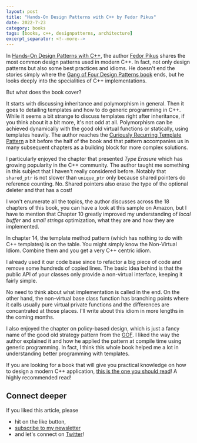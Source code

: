 ```yaml
---
layout: post
title: "Hands-On Design Patterns with C++ by Fedor Pikus"
date: 2022-7-23
category: books
tags: [books, c++, designpatterns, architecture]
excerpt_separator: <!--more-->
---
```

In [Hands-On Design Patterns with C++](https://www.amazon.com/Hands-Design-Patterns-reusable-maintainable/dp/1788832566?&_encoding=UTF8&tag=sandordargo-20&linkCode=ur2&linkId=30b0f28f6d2b14f4979cee40a2d91f43&camp=1789&creative=9325), the author [Fedor Pikus](http://www.pikus.net/~pikus/physres.html) shares the most common design patterns used in modern C++. In fact, not only design patterns but also some best practices and idioms. He doesn't end the stories simply where the [Gang of Four Design Patterns book](https://amzn.to/36VKyO2) ends, but he looks deeply into the specialities of C++ implementations.

But what does the book cover?

It starts with discussing inheritance and polymorphism in general. Then it goes to detailing templates and how to do generic programming in C++. While it seems a bit strange to discuss templates right after inheritance, if you think about it a bit more, it's not odd at all. Polymorphism can be achieved dynamically with the good old virtual functions or statically, using templates heavily. The author reaches the [Curiously Recurring Template Pattern](https://www.sandordargo.com/blog/2019/03/13/the-curiously-recurring-templatep-pattern-CRTP) a bit before the half of the book and that pattern accompanies us in many subsequent chapters as a building block for more complex solutions.

I particularly enjoyed the chapter that presented *Type Erasure* which has growing popularity in the  C++ community. The author taught me something in this subject that I haven't really considered before. Notably that `shared_ptr` is not slower than `unique_ptr` only because shared pointers do reference counting. No. Shared pointers also erase the type of the optional deleter and that has a cost!

I won't enumerate all the topics, the author discusses across the 18 chapters of this book, you can have a look at this sample on Amazon, but I have to mention that Chapter 10 greatly improved my understanding of *local buffer* and *small strings* optimization, what they are and how they are implemented.

In chapter 14, the template method pattern (which has nothing to do with C++ templates) is on the table. You might simply know the Non-Virtual Idiom. Combine them and you get a very C++ centric idiom.

I already used it our code base since to refactor a big piece of code and remove some hundreds of copied lines. The basic idea behind is that the public API of your classes only provide a non-virtual interface, keeping it fairly simple.

No need to think about what implementation is called in the end. On the other hand, the non-virtual base class function has branching points where it calls usually pure virtual private functions and the differences are concantrated at those places. I'll write about this idiom in more lengths in the coming months.

I also enjoyed the chapter on policy-based design, which is just a fancy name of the good old strategy pattern from the [GOF](https://amzn.to/36VKyO2). I liked the way the author explained it and how he applied the pattern at compile time using generic programming. In fact, I think this whole book helped me a lot in understanding better programming with templates.

If you are looking for a book that will give you practical knowledge on how to design a modern C++ application, [this is the one you should read](https://www.amazon.com/Hands-Design-Patterns-reusable-maintainable/dp/1788832566?&_encoding=UTF8&tag=sandordargo-20&linkCode=ur2&linkId=30b0f28f6d2b14f4979cee40a2d91f43&camp=1789&creative=9325)! A highly recommended read!

## Connect deeper

If you liked this article, please 
- hit on the like button,  
- [subscribe to my newsletter](http://eepurl.com/gvcv1j) 
- and let's connect on [Twitter](https://twitter.com/SandorDargo)!
